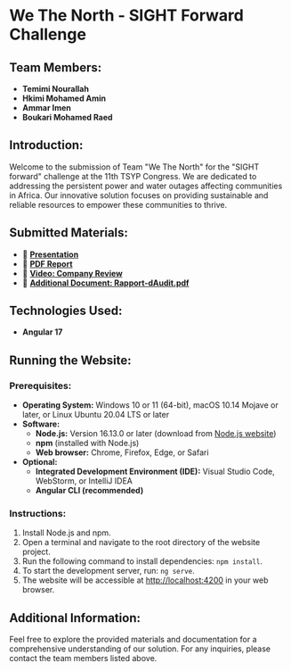 # We The North - SIGHT Forward Challenge

## Team Members:
- **Temimi Nourallah**
- **Hkimi Mohamed Amin**
- **Ammar Imen**
- **Boukari Mohamed Raed**

## Introduction:

Welcome to the submission of Team "We The North" for the "SIGHT forward" challenge at the 11th TSYP Congress. We are dedicated to addressing the persistent power and water outages affecting communities in Africa. Our innovative solution focuses on providing sustainable and reliable resources to empower these communities to thrive.

## Submitted Materials:

- 🎨 [**Presentation**](https://www.canva.com/design/DAF05nSjkIk/AZekPmXKtcbn3Der9g8Mhw/edit?utm_content=DAF05nSjkIk&utm_campaign=designshare&utm_medium=link2&utm_source=sharebutton)
- 📄 [**PDF Report**](SIGHT-IEEE-Iset-Bizerte.pdf)
- 🎥 [**Video: Company Review**](company%20review.mp4)
- 📑 [**Additional Document: Rapport-dAudit.pdf**](Rapport-dAudit.pdf)


## Technologies Used:

- **Angular 17**

## Running the Website:

### Prerequisites:

- **Operating System:** Windows 10 or 11 (64-bit), macOS 10.14 Mojave or later, or Linux Ubuntu 20.04 LTS or later
- **Software:**
  - **Node.js:** Version 16.13.0 or later (download from [Node.js website](https://node.js.org/en/download/))
  - **npm** (installed with Node.js)
  - **Web browser:** Chrome, Firefox, Edge, or Safari
- **Optional:**
  - **Integrated Development Environment (IDE):** Visual Studio Code, WebStorm, or IntelliJ IDEA
  - **Angular CLI (recommended)**

### Instructions:

1. Install Node.js and npm.
2. Open a terminal and navigate to the root directory of the website project.
3. Run the following command to install dependencies: `npm install`.
4. To start the development server, run: `ng serve`.
5. The website will be accessible at [http://localhost:4200](http://localhost:4200) in your web browser.

## Additional Information:

Feel free to explore the provided materials and documentation for a comprehensive understanding of our solution. For any inquiries, please contact the team members listed above.

